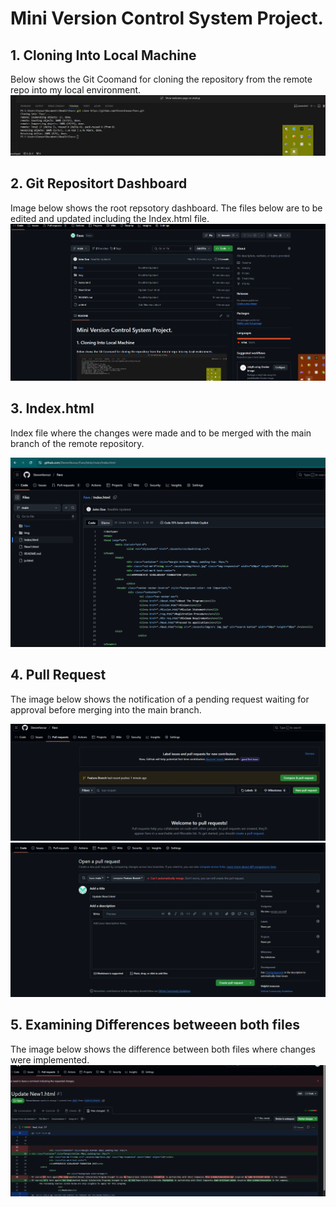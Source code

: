 # Mini Version Control System Project.

## 1. Cloning Into Local Machine
Below shows the Git Coomand for cloning the repository from the remote repo into my local environment.
![Screenshot of Cloned repos](./Img/GitClone.png)

## 2. Git Repositort Dashboard
Image below shows the root repsotory dashboard. The files below are to be edited and updated including the Index.html file.
![Repository Dashboard](./Img/Dashboard.png)

## 3. Index.html
Index file where the changes were made and to be merged with the main branch of the remote repository.

![Index](./Img/Index.png)

## 4. Pull Request 
The image below shows the notification of a pending request waiting for approval before merging into the main branch.

![Screenshot of Pull Request](./Img/PR_notification.png)
![Screenshot of Pull Request](./Img/PR2.png) 


## 5. Examining Differences betweeen both files

The image below shows the difference between both files where changes were implemented.
![Screenshot of Pull Request](./Img/Examining.png)